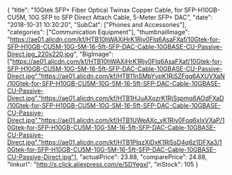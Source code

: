 {
	"title": "10Gtek SFP+ Fiber Optical Twinax Copper Cable, for SFP-H10GB-CU5M, 10G SFP to SFP Direct Attach Cable, 5-Meter SFP+ DAC",
	"date": "2018-10-31 10:30:20",
	"SubCat": ["Phones and Accessories"],
	"categories": ["Communication Equipment"],
	"thumbnailImage": "https://ae01.alicdn.com/kf/HTB10hWAXiHrK1Rjy0Flq6AsaFXaf/10Gtek-for-SFP-H10GB-CU5M-10G-5M-16-5ft-SFP-DAC-Cable-10GBASE-CU-Passive-Direct.jpg_220x220.jpg",
	"BigImage": ["https://ae01.alicdn.com/kf/HTB10hWAXiHrK1Rjy0Flq6AsaFXaf/10Gtek-for-SFP-H10GB-CU5M-10G-5M-16-5ft-SFP-DAC-Cable-10GBASE-CU-Passive-Direct.jpg","https://ae01.alicdn.com/kf/HTB11nSMbYvpK1RjSZFqq6AXUVXaN/10Gtek-for-SFP-H10GB-CU5M-10G-5M-16-5ft-SFP-DAC-Cable-10GBASE-CU-Passive-Direct.jpg","https://ae01.alicdn.com/kf/HTB1HJuAXozrK1RjSspmq6AOdFXaD/10Gtek-for-SFP-H10GB-CU5M-10G-5M-16-5ft-SFP-DAC-Cable-10GBASE-CU-Passive-Direct.jpg","https://ae01.alicdn.com/kf/HTB1UWeAXc_vK1Rjy0Foq6xIxVXaP/10Gtek-for-SFP-H10GB-CU5M-10G-5M-16-5ft-SFP-DAC-Cable-10GBASE-CU-Passive-Direct.jpg","https://ae01.alicdn.com/kf/HTB1PlqzXiDxK1RjSsD4q6z1DFXa3/10Gtek-for-SFP-H10GB-CU5M-10G-5M-16-5ft-SFP-DAC-Cable-10GBASE-CU-Passive-Direct.jpg"],
	"actualPrice": 23.88,
	"comparePrice": 24.88,
	"linkurl": "http://s.click.aliexpress.com/e/SDYegxI",
	"inStock": 105
}
